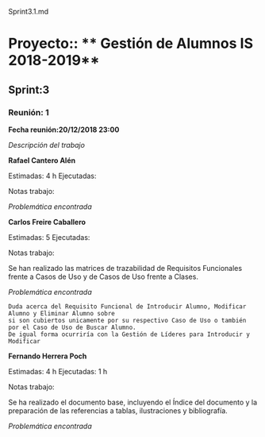 Sprint3.1.md

# Proyecto:: ** Gestión de Alumnos IS 2018-2019**
 
## Sprint:3

### Reunión: 1

**Fecha reunión:20/12/2018 23:00**


_Descripción del trabajo_

**Rafael Cantero Alén**

Estimadas: 4 h
Ejecutadas: 

Notas trabajo:



_Problemática encontrada_



**Carlos Freire Caballero**

Estimadas: 5
Ejecutadas: 

Notas trabajo:

Se han realizado las matrices de trazabilidad de Requisitos Funcionales frente a Casos de Uso y de Casos de Uso frente a Clases.

_Problemática encontrada_

~~~
Duda acerca del Requisito Funcional de Introducir Alumno, Modificar Alumno y Eliminar Alumno sobre 
si son cubiertos unicamente por su respectivo Caso de Uso o también por el Caso de Uso de Buscar Alumno. 
De igual forma ocurriría con la Gestión de Líderes para Introducir y Modificar
~~~

**Fernando Herrera Poch**

Estimadas: 4 h
Ejecutadas: 1 h

Notas trabajo:

Se ha realizado el documento base, incluyendo el Índice  del documento y la preparación de las referencias a tablas, ilustraciones y 
bibliografía.

_Problemática encontrada_

